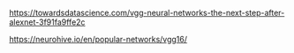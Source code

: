 



https://towardsdatascience.com/vgg-neural-networks-the-next-step-after-alexnet-3f91fa9ffe2c



https://neurohive.io/en/popular-networks/vgg16/